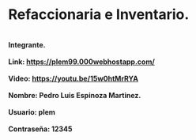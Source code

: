 # Refaccionaria e Inventario.
<br><b>Integrante.</b></br>
<br><b>Link:<b> https://plem99.000webhostapp.com/</br>
<br><b>Video:<b> https://youtu.be/15w0htMrRYA</br>
<br>Nombre:<b> Pedro Luis Espinoza Martinez.</b></br>
<br>Usuario:<b> plem</b></br>
<br>Contraseña:<b> 12345</b></br>


